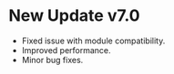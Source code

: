 # New Update v7.0
- Fixed issue with module compatibility.
- Improved performance.
- Minor bug fixes.
